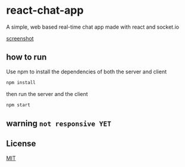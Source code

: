 # react-chat-app

A simple, web based real-time chat app made with react and socket.io

[screenshot](https://i.postimg.cc/ZmcZLcHr/Screenshot-2021-06-29-134107.png)

## how to run

Use npm to install the dependencies of both the server and client

```bash
npm install
```

then run the server and the client
```bash
npm start
```

## warning ``not responsive YET``

## License
[MIT](https://choosealicense.com/licenses/mit/)
